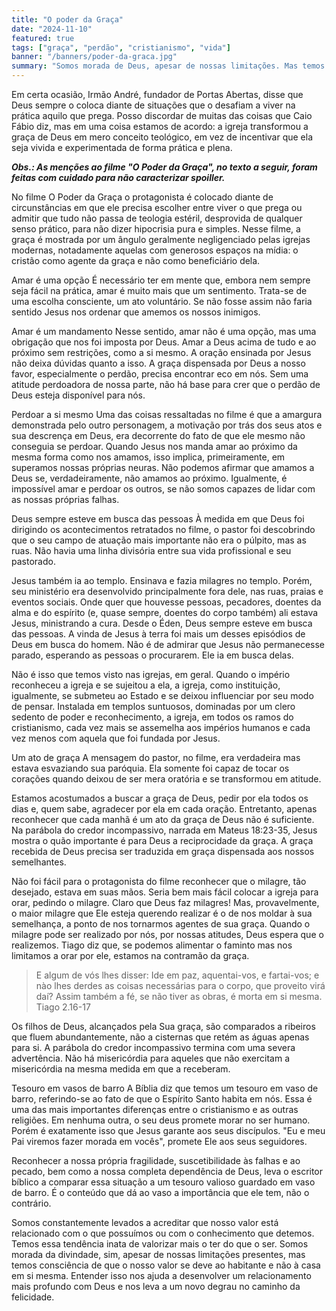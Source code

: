 ```yaml
---
title: "O poder da Graça"
date: "2024-11-10"
featured: true
tags: ["graça", "perdão", "cristianismo", "vida"]
banner: "/banners/poder-da-graca.jpg"
summary: "Somos morada de Deus, apesar de nossas limitações. Mas temos consciência de que o valor da casa se deve ao habitante."
---
```


Em certa ocasião, Irmão André, fundador de Portas Abertas, disse que Deus sempre o coloca diante de situações que o desafiam a viver na prática aquilo que prega. Posso discordar de muitas das coisas que Caio Fábio diz, mas em uma coisa estamos de acordo: a igreja transformou a graça de Deus em mero conceito teológico, em vez de incentivar que ela seja vivida e experimentada de forma prática e plena.

***Obs.: As menções ao filme "O Poder da Graça", no texto a seguir, foram feitas com cuidado para não caracterizar spoiller.***

No filme O Poder da Graça o protagonista é colocado diante de circunstâncias em que ele precisa escolher entre viver o que prega ou admitir que tudo não passa de teologia estéril, desprovida de qualquer senso prático, para não dizer hipocrisia pura e simples. Nesse filme, a graça é mostrada por um ângulo geralmente negligenciado pelas igrejas modernas, notadamente aquelas com generosos espaços na mídia: o cristão como agente da graça e não como beneficiário dela.

Amar é uma opção
É necessário ter em mente que, embora nem sempre seja fácil na prática, amar é muito mais que um sentimento. Trata-se de uma escolha consciente, um ato voluntário. Se não fosse assim não faria sentido Jesus nos ordenar que amemos os nossos inimigos.

Amar é um mandamento
Nesse sentido, amar não é uma opção, mas uma obrigação que nos foi imposta por Deus. Amar a Deus acima de tudo e ao próximo sem restrições, como a si mesmo. A oração ensinada por Jesus não deixa dúvidas quanto a isso. A graça dispensada por Deus a nosso favor, especialmente o perdão, precisa encontrar eco em nós. Sem uma atitude perdoadora de nossa parte, não há base para crer que o perdão de Deus esteja disponível para nós.

Perdoar a si mesmo
Uma das coisas ressaltadas no filme é que a amargura demonstrada pelo outro personagem, a motivação por trás dos seus atos e sua descrença em Deus, era decorrente do fato de que ele mesmo não conseguia se perdoar. Quando Jesus nos manda amar ao próximo da mesma forma como nos amamos, isso implica, primeiramente, em superamos nossas próprias neuras. Não podemos afirmar que amamos a Deus se, verdadeiramente, não amamos ao próximo. Igualmente, é impossível amar e perdoar os outros, se não somos capazes de lidar com as nossas próprias falhas.

Deus sempre esteve em busca das pessoas
À medida em que Deus foi dirigindo os acontecimentos retratados no filme, o pastor foi descobrindo que o seu campo de atuação mais importante não era o púlpito, mas as ruas. Não havia uma linha divisória entre sua vida profissional e seu pastorado.

Jesus também ia ao templo. Ensinava e fazia milagres no templo. Porém, seu ministério era desenvolvido principalmente fora dele, nas ruas, praias e eventos sociais. Onde quer que houvesse pessoas, pecadores, doentes da alma e do espírito (e, quase sempre, doentes do corpo também) ali estava Jesus, ministrando a cura. Desde o Éden, Deus sempre esteve em busca das pessoas. A vinda de Jesus à terra foi mais um desses episódios de Deus em busca do homem. Não é de admirar que Jesus não permanecesse parado, esperando as pessoas o procurarem. Ele ia em busca delas.

Não é isso que temos visto nas igrejas, em geral. Quando o império reconheceu a igreja e se sujeitou a ela, a igreja, como instituição, igualmente, se submeteu ao Estado e se deixou influenciar por seu modo de pensar. Instalada em templos suntuosos, dominadas por um clero sedento de poder e reconhecimento, a igreja, em todos os ramos do cristianismo, cada vez mais se assemelha aos impérios humanos e cada vez menos com aquela que foi fundada por Jesus.

Um ato de graça
A mensagem do pastor, no filme, era verdadeira mas estava esvaziando sua paróquia. Ela somente foi capaz de tocar os corações quando deixou de ser mera oratória e se transformou em atitude.

Estamos acostumados a buscar a graça de Deus, pedir por ela todos os dias e, quem sabe, agradecer por ela em cada oração. Entretanto, apenas reconhecer que cada manhã é um ato da graça de Deus não é suficiente. Na parábola do credor incompassivo, narrada em Mateus 18:23-35, Jesus mostra o quão importante é para Deus a reciprocidade da graça. A graça recebida de Deus precisa ser traduzida em graça dispensada aos nossos semelhantes.

Não foi fácil para o protagonista do filme reconhecer que o milagre, tão desejado, estava em suas mãos. Seria bem mais fácil colocar a igreja para orar, pedindo o milagre. Claro que Deus faz milagres! Mas, provavelmente, o maior milagre que Ele esteja querendo realizar é o de nos moldar à sua semelhança, a ponto de nos tornarmos agentes de sua graça. Quando o milagre pode ser realizado por nós, por nossas atitudes, Deus espera que o realizemos. Tiago diz que, se podemos alimentar o faminto mas nos limitamos a orar por ele, estamos na contramão da graça.

> E algum de vós lhes disser: Ide em paz, aquentai-vos, e fartai-vos; e nào lhes derdes as coisas necessárias para o corpo, que proveito virá daí? Assim também a fé, se não tiver as obras, é morta em si mesma.  
Tiago 2.16-17

Os filhos de Deus, alcançados pela Sua graça, são comparados a ribeiros que fluem abundantemente, não a cisternas que retém as águas apenas para si. A parábola do credor incompassivo termina com uma severa advertência. Não há misericórdia para aqueles que não exercitam a misericórdia na mesma medida em que a receberam.

Tesouro em vasos de barro
A Bíblia diz que temos um tesouro em vaso de barro, referindo-se ao fato de que o Espírito Santo habita em nós. Essa é uma das mais importantes diferenças entre o cristianismo e as outras religiões. Em nenhuma outra, o seu deus promete morar no ser humano. Porém é exatamente isso que Jesus garante aos seus discípulos. "Eu e meu Pai viremos fazer morada em vocês", promete Ele aos seus seguidores.

Reconhecer a nossa própria fragilidade, suscetibilidade às falhas e ao pecado, bem como a nossa completa dependência de Deus, leva o escritor bíblico a comparar essa situação a um tesouro valioso guardado em vaso de barro. É o conteúdo que dá ao vaso a importância que ele tem, não o contrário.

Somos constantemente levados a acreditar que nosso valor está relacionado com o que possuímos ou com o conhecimento que detemos. Temos essa tendência inata de valorizar mais o ter do que o ser. Somos morada da divindade, sim, apesar de nossas limitações presentes, mas temos consciência de que o nosso valor se deve ao habitante e não à casa em si mesma. Entender isso nos  ajuda a desenvolver um relacionamento mais profundo com Deus e nos leva a um novo degrau no caminho da felicidade.

